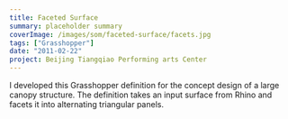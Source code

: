 ```yaml
---
title: Faceted Surface
summary: placeholder summary
coverImage: /images/som/faceted-surface/facets.jpg
tags: ["Grasshopper"]
date: "2011-02-22"
project: Beijing Tiangqiao Performing arts Center
---
```


I developed this Grasshopper definition for the concept design of a large canopy structure. The definition takes an input surface from Rhino and facets it into alternating triangular panels.
